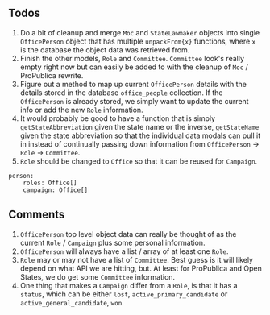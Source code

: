 ## Todos

1. Do a bit of cleanup and merge `Moc` and `StateLawmaker` objects into single `OfficePerson` object that has multiple
`unpackFrom{x}` functions, where `x` is the database the object data was retrieved from.
2. Finish the other models, `Role` and `Committee`. `Committee` look's really empty right now but can easily be added to
with the cleanup of `Moc` / ProPublica rewrite.
3. Figure out a method to map up current `OfficePerson` details with the details stored in the database `office_people`
collection. If the `OfficePerson` is already stored, we simply want to update the current info or add the new `Role`
information.
4. It would probably be good to have a function that is simply `getStateAbbreviation` given the state name or the
inverse, `getStateName` given the state abbreviation so that the individual data modals can pull it in instead of
continually passing down information from `OfficePerson` -> `Role` -> `Committee`.
5. `Role` should be changed to `Office` so that it can be reused for `Campaign`.
```
person:
    roles: Office[]
    campaign: Office[]
```

## Comments
1. `OfficePerson` top level object data can really be thought of as the current `Role` / `Campaign` plus some personal
information.
2. `OfficePerson` will always have a list / array of at least one `Role`.
3. `Role` may or may not have a list of `Committee`. Best guess is it will likely depend on what API we are hitting,
but. At least for ProPublica and Open States, we do get some `Committee` information.
4. One thing that makes a `Campaign` differ from a `Role`, is that it has a `status`, which can be either `lost`,
`active_primary_candidate` or `active_general_candidate`, `won`.
